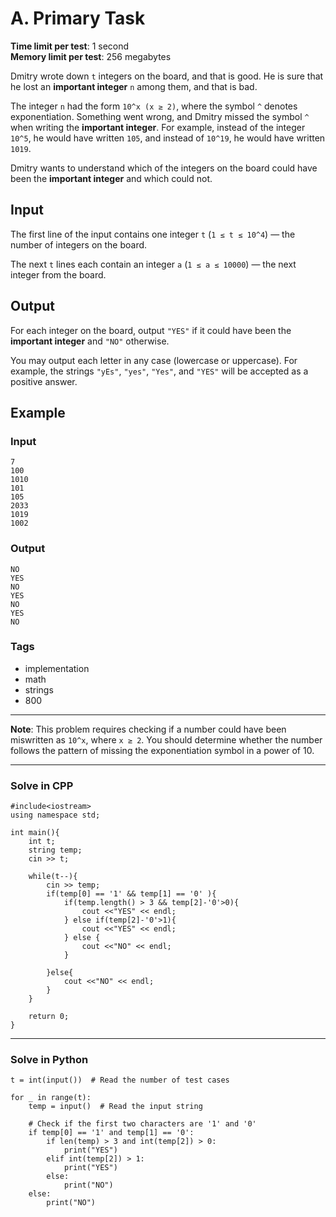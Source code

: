 # A. Primary Task

**Time limit per test**: 1 second  
**Memory limit per test**: 256 megabytes

Dmitry wrote down `t` integers on the board, and that is good. He is sure that he lost an **important integer** `n` among them, and that is bad.

The integer `n` had the form `10^x (x ≥ 2)`, where the symbol `^` denotes exponentiation. Something went wrong, and Dmitry missed the symbol `^` when writing the **important integer**. For example, instead of the integer `10^5`, he would have written `105`, and instead of `10^19`, he would have written `1019`.

Dmitry wants to understand which of the integers on the board could have been the **important integer** and which could not.

## Input

The first line of the input contains one integer `t` (`1 ≤ t ≤ 10^4`) — the number of integers on the board.

The next `t` lines each contain an integer `a` (`1 ≤ a ≤ 10000`) — the next integer from the board.

## Output

For each integer on the board, output `"YES"` if it could have been the **important integer** and `"NO"` otherwise.

You may output each letter in any case (lowercase or uppercase). For example, the strings `"yEs"`, `"yes"`, `"Yes"`, and `"YES"` will be accepted as a positive answer.

## Example

### Input
```
7
100
1010
101
105
2033
1019
1002
```

### Output

```
NO
YES
NO
YES
NO
YES
NO
```

### Tags
* implementation
* math
* strings
* 800


---

**Note**: This problem requires checking if a number could have been miswritten as `10^x`, where `x ≥ 2`. You should determine whether the number follows the pattern of missing the exponentiation symbol in a power of 10.

---


### Solve in CPP
```
#include<iostream>
using namespace std;

int main(){
    int t;
    string temp;
    cin >> t;
    
    while(t--){
        cin >> temp;
        if(temp[0] == '1' && temp[1] == '0' ){
            if(temp.length() > 3 && temp[2]-'0'>0){
                cout <<"YES" << endl;
            } else if(temp[2]-'0'>1){
                cout <<"YES" << endl;
            } else {
                cout <<"NO" << endl;
            }
            
        }else{
            cout <<"NO" << endl;
        }
    }
    
    return 0;
}

```

---


### Solve in Python

```
t = int(input())  # Read the number of test cases

for _ in range(t):
    temp = input()  # Read the input string

    # Check if the first two characters are '1' and '0'
    if temp[0] == '1' and temp[1] == '0':
        if len(temp) > 3 and int(temp[2]) > 0:
            print("YES")
        elif int(temp[2]) > 1:
            print("YES")
        else:
            print("NO")
    else:
        print("NO")
```





